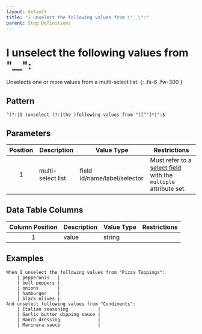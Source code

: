 ```yaml
---
layout: default
title: "I unselect the following values from \"__\":"
parent: Step Definitions
---
```


# I unselect the following values from "\_\_":

Unselects one or more values from a multi-select list.
{: .fs-6 .fw-300 }

## Pattern

```
^(?:|I )unselect (?:|the )following values from "([^"]*)":$
```

## Parameters

| Position | Description       | Value Type                   | Restrictions                                                                                                       |
| :------: | ----------------- | ---------------------------- | ------------------------------------------------------------------------------------------------------------------ |
|    1     | multi-select list | field id/name/label/selector | Must refer to a [select field]({{site.baseurl}}/field_types.html#select-fields) with the `multiple` attribute set. |

## Data Table Columns

| Column Position | Description | Value Type | Restrictions |
| :-------------: | ----------- | ---------- | ------------ |
|        1        | value       | string     |              |

## Examples

```gherkin
When I unselect the following values from "Pizza Toppings":
    | pepperonis   |
    | bell peppers |
    | onions       |
    | hamburger    |
    | black olives |
And unselect following values from "Condiments":
    | Italian seasoning           |
    | Garlic butter dipping sauce |
    | Ranch dressing              |
    | Marinara sauce              |
```